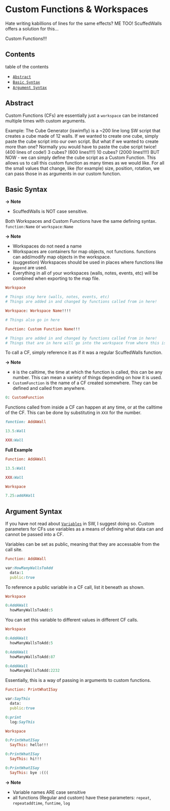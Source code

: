 # Custom Functions & Workspaces

Hate writing kabillions of lines for the same effects? ME TOO! ScuffedWalls offers a solution for this...

Custom Functions!!!

## Contents

table of the contents
 - [`Abstract`](#abstract)
 - [`Basic Syntax`](#basic-syntax)
 - [`Argument Syntax`](#argument-syntax)

## Abstract

Custom Functions (CFs) are essentially just a `workspace` can be instanced multiple times with custom arguments.

Example: The Cube Generator (iswimfly) is a ~200 line long SW script that creates a cube made of 12 walls. If we wanted to create one cube, simply paste the cube script into our own script. But what if we wanted to create more than one? Normally you would have to paste the cube script twice! (400 lines of code!) 3 cubes? (600 lines!!!!) 10 cubes? (2000 lines!!!!) BUT NOW - we can simply define the cube script as a Custom Function. This allows us to call this custom function as many times as we would like. For all the small values that change, like (for example) size, position, rotation, we can pass those in as arguments in our custom function.

## Basic Syntax

**-> Note**
 - ScuffedWalls is NOT case sensitive.

Both Workspaces and Custom Functions have the same defining syntax. `function:Name` or `workspace:Name`

**-> Note**
 - Workspaces do not need a name
 - Workspaces are containers for map objects, not functions. functions can add/modify map objects in the workspace.
 - (suggestion) Workspaces should be used in places where functions like `Append` are used.
 - Everything in all of your workspaces (walls, notes, events, etc) will be combined when exporting to the map file.

```ruby
Workspace

# Things stay here (walls, notes, events, etc)
# Things are added in and changed by functions called from in here!

Workspace: Workspace Name!!!!

# Things also go in here
```

```ruby
Function: Custom Function Name!!!

# Things are added in and changed by functions called from in here!
# Things that are in here will go into the workspace from where this is called from (walls, notes, events, etc)
```

To call a CF, simply reference it as if it was a regular ScuffedWalls function.

**-> Note**
 - `0` is the calltime, the time at which the function is called, this can be any number. This can mean a variety of things depending on how it is used.
 - `CustomFunction` is the name of a CF created somewhere. They can be defined and called from anywhere.

```ruby
0: CustomFunction
```

Functions called from inside a CF can happen at any time, or at the calltime of the CF. This can be done by substituting in `XXX` for the number.

```ruby
function: AddAWall

13.5:Wall

XXX:Wall
```

**Full Example**
```ruby
Function: AddAWall

13.5:Wall

XXX:Wall

Workspace

7.25:addAWall
```

## Argument Syntax

If you have not read about [`Variables`](https://github.com/thelightdesigner/ScuffedWalls/blob/2.0-docs/Functions.md#Variables) in SW, I suggest doing so. Custom parameters for CFs use variables as a means of defining what data can and cannot be passed into a CF.

Variables can be set as public, meaning that they are accessable from the call site.

```ruby
Function: AddAWall

var:HowManyWallsToAdd
  data:1
  public:true
```

To reference a public variable in a CF call, list it beneath as shown.

```ruby
Workspace

0:AddAWall
  howManyWallsToAdd:5
```

You can set this variable to different values in different CF calls.

```ruby
Workspace

0:AddAWall
  howManyWallsToAdd:5

0:AddAWall
  howManyWallsToAdd:87

0:AddAWall
  howManyWallsToAdd:2232
```

Essentially, this is a way of passing in arguments to custom functions.

```ruby
Function: PrintWhatISay

var:SayThis
  data:
  public:true

0:print
  log:SayThis

Workspace

0:PrintWhatISay
  SayThis: hello!!!

0:PrintWhatISay
  SayThis: hi!!!

0:PrintWhatISay
  SayThis: bye :(((
```

**-> Note**
  - Variable names ARE case sensitive
  - all functions (Regular and custom) have these parameters: `repeat`, `repeataddtime`, `funtime`, `log`


